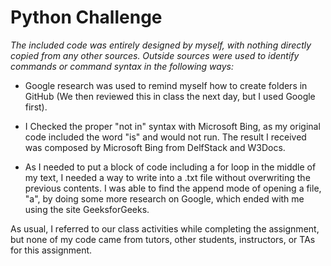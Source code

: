 # Python Challenge 
*The included code was entirely designed by myself, with nothing directly copied from any other sources. Outside sources were used to identify commands or command syntax in the following ways:* 

- Google research was used to remind myself how to create folders in GitHub (We then reviewed this in class the next day, but I used Google first). 
  
- I Checked the proper "not in" syntax with Microsoft Bing, as my original code included the word "is" and would not run. The result I received was composed by Microsoft Bing from DelfStack and W3Docs.

- As I needed to put a block of code including a for loop in the middle of my text, I needed a way to write into a .txt file without overwriting the previous contents. I was able to find the append mode of opening a file, "a", by doing some more research on Google, which ended with me using the site GeeksforGeeks. 

As usual, I referred to our class activities while completing the assignment, but none of my code came from tutors, other students, instructors, or TAs for this assignment.
